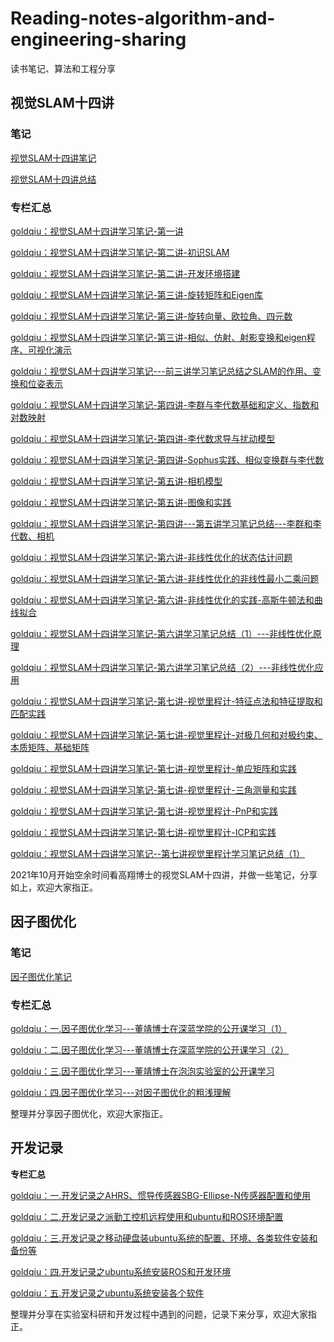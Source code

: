 # Reading-notes-algorithm-and-engineering-sharing
读书笔记、算法和工程分享

## 视觉SLAM十四讲

### 笔记

[视觉SLAM十四讲笔记](https://github.com/goldqiu/Reading-notes-algorithm-and-engineering-sharing/tree/main/%E8%A7%86%E8%A7%89SLAM%E5%8D%81%E5%9B%9B%E8%AE%B2/视觉SLAM十四讲学习.md)

[视觉SLAM十四讲总结](https://github.com/goldqiu/Reading-notes-algorithm-and-engineering-sharing/tree/main/%E8%A7%86%E8%A7%89SLAM%E5%8D%81%E5%9B%9B%E8%AE%B2/视觉SLAM十四讲总结.md)

### 专栏汇总

[goldqiu：视觉SLAM十四讲学习笔记-第一讲](https://zhuanlan.zhihu.com/p/424175389)

[goldqiu：视觉SLAM十四讲学习笔记-第二讲-初识SLAM](https://zhuanlan.zhihu.com/p/428702427)

[goldqiu：视觉SLAM十四讲学习笔记-第二讲-开发环境搭建](https://zhuanlan.zhihu.com/p/428964516)

[goldqiu：视觉SLAM十四讲学习笔记-第三讲-旋转矩阵和Eigen库](https://zhuanlan.zhihu.com/p/425772653)

[goldqiu：视觉SLAM十四讲学习笔记-第三讲-旋转向量、欧拉角、四元数](https://zhuanlan.zhihu.com/p/427195718)

[goldqiu：视觉SLAM十四讲学习笔记-第三讲-相似、仿射、射影变换和eigen程序、可视化演示](https://zhuanlan.zhihu.com/p/433089699)

[goldqiu：视觉SLAM十四讲学习笔记---前三讲学习笔记总结之SLAM的作用、变换和位姿表示](https://zhuanlan.zhihu.com/p/460582529)

[goldqiu：视觉SLAM十四讲学习笔记-第四讲-李群与李代数基础和定义、指数和对数映射](https://zhuanlan.zhihu.com/p/434236142)

[goldqiu：视觉SLAM十四讲学习笔记-第四讲-李代数求导与扰动模型](https://zhuanlan.zhihu.com/p/439245051)

[goldqiu：视觉SLAM十四讲学习笔记-第四讲-Sophus实践、相似变换群与李代数](https://zhuanlan.zhihu.com/p/443611804)

[goldqiu：视觉SLAM十四讲学习笔记-第五讲-相机模型](https://zhuanlan.zhihu.com/p/444796365)

[goldqiu：视觉SLAM十四讲学习笔记-第五讲-图像和实践](https://zhuanlan.zhihu.com/p/444858968)

[goldqiu：视觉SLAM十四讲学习笔记-第四讲---第五讲学习笔记总结---李群和李代数、相机](https://zhuanlan.zhihu.com/p/461615949)

[goldqiu：视觉SLAM十四讲学习笔记-第六讲-非线性优化的状态估计问题](https://zhuanlan.zhihu.com/p/448550039)

[goldqiu：视觉SLAM十四讲学习笔记-第六讲-非线性优化的非线性最小二乘问题](https://zhuanlan.zhihu.com/p/450299798)

[goldqiu：视觉SLAM十四讲学习笔记-第六讲-非线性优化的实践-高斯牛顿法和曲线拟合](https://zhuanlan.zhihu.com/p/455852322)

[goldqiu：视觉SLAM十四讲学习笔记-第六讲学习笔记总结（1）---非线性优化原理](https://zhuanlan.zhihu.com/p/462463343)

[goldqiu：视觉SLAM十四讲学习笔记-第六讲学习笔记总结（2）---非线性优化应用](https://zhuanlan.zhihu.com/p/462932847)

[goldqiu：视觉SLAM十四讲学习笔记-第七讲-视觉里程计-特征点法和特征提取和匹配实践](https://zhuanlan.zhihu.com/p/458042548)

[goldqiu：视觉SLAM十四讲学习笔记-第七讲-视觉里程计-对极几何和对极约束、本质矩阵、基础矩阵](https://zhuanlan.zhihu.com/p/463933793)

[goldqiu：视觉SLAM十四讲学习笔记-第七讲-视觉里程计-单应矩阵和实践](https://zhuanlan.zhihu.com/p/468597111)

[goldqiu：视觉SLAM十四讲学习笔记-第七讲-视觉里程计-三角测量和实践](https://zhuanlan.zhihu.com/p/471939664)

[goldqiu：视觉SLAM十四讲学习笔记-第七讲-视觉里程计-PnP和实践](https://zhuanlan.zhihu.com/p/474523188)

[goldqiu：视觉SLAM十四讲学习笔记-第七讲-视觉里程计-ICP和实践](https://zhuanlan.zhihu.com/p/478427307)

[goldqiu：视觉SLAM十四讲学习笔记--第七讲视觉里程计学习笔记总结（1）](https://zhuanlan.zhihu.com/p/478461636)

2021年10月开始空余时间看高翔博士的视觉SLAM十四讲，并做一些笔记，分享如上，欢迎大家指正。

## 因子图优化

### 笔记

[因子图优化笔记](https://github.com/goldqiu/Reading-notes-algorithm-and-engineering-sharing/tree/main/%E5%9B%A0%E5%AD%90%E5%9B%BE%E4%BC%98%E5%8C%96/factor_graph.md)

### **专栏汇总**

[goldqiu：一.因子图优化学习---董靖博士在深蓝学院的公开课学习（1）](https://zhuanlan.zhihu.com/p/451555685)

[goldqiu：二.因子图优化学习---董靖博士在深蓝学院的公开课学习（2）](https://zhuanlan.zhihu.com/p/452331824)

[goldqiu：三.因子图优化学习---董靖博士在泡泡实验室的公开课学习](https://zhuanlan.zhihu.com/p/455851874)

[goldqiu：四.因子图优化学习---对因子图优化的粗浅理解](https://zhuanlan.zhihu.com/p/462745031)

整理并分享因子图优化，欢迎大家指正。



## 开发记录

**专栏汇总**

[goldqiu：一.开发记录之AHRS、惯导传感器SBG-Ellipse-N传感器配置和使用](https://zhuanlan.zhihu.com/p/428987888)

[goldqiu：二.开发记录之派勤工控机远程使用和ubuntu和ROS环境配置](https://zhuanlan.zhihu.com/p/430776138)

[goldqiu：三.开发记录之移动硬盘装ubuntu系统的配置、环境、各类软件安装和备份等](https://zhuanlan.zhihu.com/p/432915999)

[goldqiu：四.开发记录之ubuntu系统安装ROS和开发环境](https://zhuanlan.zhihu.com/p/433535056)

[goldqiu：五.开发记录之ubuntu系统安装各个软件](https://zhuanlan.zhihu.com/p/455801206)

整理并分享在实验室科研和开发过程中遇到的问题，记录下来分享，欢迎大家指正。



